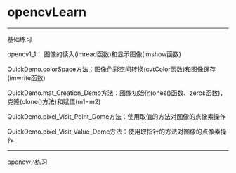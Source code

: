 # opencvLearn

----------------------------------------------------------------------------------------------------------------------------------------------------------------

基础练习

opencv1_1： 图像的读入(imread函数)和显示图像(imshow函数)

QuickDemo.colorSpace方法：图像色彩空间转换(cvtColor函数)和图像保存(imwrite函数)

QuickDemo.mat_Creation_Demo方法：图像初始化(ones()函数、zeros函数)，克隆(clone()方法)和赋值(m1=m2)

QuickDemo.pixel_Visit_Point_Dome方法：使用取值的方法对图像的点像素操作

QuickDemo.pixel_Visit_Value_Dome方法：使用取指针的方法对图像的点像素操作

----------------------------------------------------------------------------------------------------------------------------------------------------------------

opencv小练习

